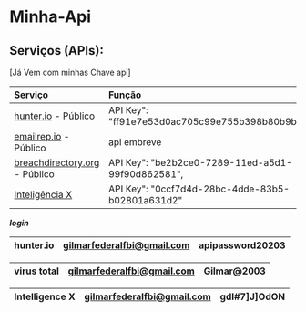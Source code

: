 # Minha-Api


## Serviços (APIs):

\[Já Vem com minhas Chave api\]

| Serviço | Função | Estado |
| :--- | :--- | :--- |
| [hunter.io](https://hunter.io/) - Público | API Key": "ff91e7e53d0ac705c99e755b398b80b9b17b75d5", | :white\_check\_mark: :key: |
| [emailrep.io](https://emailrep.io/) - Público | api embreve | :white\_check\_mark: :key: |
| [breachdirectory.org](https://breachdirectory.org/) - Público | API Key": "be2b2ce0-7289-11ed-a5d1-99f90d862581", | :white\_check\_mark: :key: |
| [Inteligência X](https://intelx.io/)| API Key": "0ccf7d4d-28bc-4dde-83b5-b02801a631d2" | :white\_check\_mark: :key: |








***login***


| hunter.io | gilmarfederalfbi@gmail.com | apipassword20203 |
| :--- | :--- | :--- | 

| virus total | gilmarfederalfbi@gmail.com | Gilmar@2003 | 
| :--- | :--- | :--- | 

| Intelligence X | gilmarfederalfbi@gmail.com | gdI#7]J]OdON | 
| :--- | :--- | :--- | 
